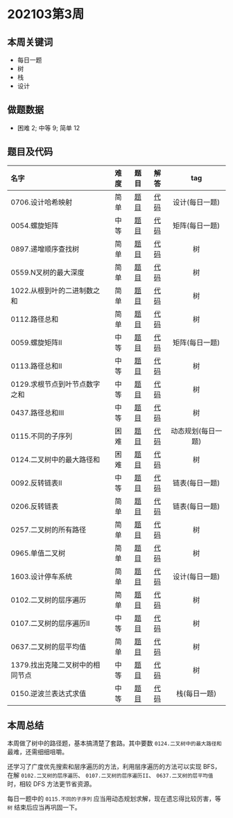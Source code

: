 <!--
 * @Description: 
 * @Autor: Au3C2
 * @Date: 2021-01-11 14:55:49
 * @LastEditors: Au3C2
 * @LastEditTime: 2021-03-31 16:16:20
-->
# 202103第3周
## 本周关键词

* 每日一题
* 树
* 栈
* 设计

## 做题数据

* 困难 2; 中等 9; 简单 12

## 题目及代码

|名字|难度|题目|解答|tag|
|:-|:-:|:-:|:-:|:-:|
|0706.设计哈希映射|简单|[题目](https://leetcode-cn.com/problems/design-hashmap/)|[代码](../Code/202103第3周/0706.设计哈希映射.md)|设计(每日一题)
|0054.螺旋矩阵|中等|[题目](https://leetcode-cn.com/problems/spiral-matrix/)|[代码](../Code/202103第3周/0054.螺旋矩阵.md)|矩阵(每日一题)
|0897.递增顺序查找树|简单|[题目](https://leetcode-cn.com/problems/increasing-order-search-tree/)|[代码](../Code/202103第3周/0897.递增顺序查找树.md)|树
|0559.N叉树的最大深度|简单|[题目](https://leetcode-cn.com/problems/maximum-depth-of-n-ary-tree/)|[代码](../Code/202103第3周/0559.N叉树的最大深度.md)|树
|1022.从根到叶的二进制数之和|简单|[题目](https://leetcode-cn.com/problems/sum-of-root-to-leaf-binary-numbers/)|[代码](../Code/202103第3周/1022.从根到叶的二进制数之和.md)|树
|0112.路径总和|简单|[题目](https://leetcode-cn.com/problems/path-sum/)|[代码](../Code/202103第3周/0112.路径总和.md)|树
|0059.螺旋矩阵II|中等|[题目](https://leetcode-cn.com/problems/spiral-matrix-ii/)|[代码](../Code/202103第3周/0059.螺旋矩阵II.md)|矩阵(每日一题)
|0113.路径总和II|中等|[题目](https://leetcode-cn.com/problems/path-sum-ii/)|[代码](../Code/202103第3周/0113.路径总和II.md)|树
|0129.求根节点到叶节点数字之和|中等|[题目](https://leetcode-cn.com/problems/sum-root-to-leaf-numbers/)|[代码](../Code/202103第3周/0129.求根节点到叶节点数字之和.md)|树
|0437.路径总和III|中等|[题目](https://leetcode-cn.com/problems/path-sum-iii/)|[代码](../Code/202103第3周/0437.路径总和III.md)|树
|0115.不同的子序列|困难|[题目](https://leetcode-cn.com/problems/distinct-subsequences/)|[代码](../Code/202103第3周/0115.不同的子序列.md)|动态规划(每日一题)
|0124.二叉树中的最大路径和|困难|[题目](https://leetcode-cn.com/problems/binary-tree-maximum-path-sum/)|[代码](../Code/202103第3周/0124.二叉树中的最大路径和.md)|树
|0092.反转链表II|中等|[题目](https://leetcode-cn.com/problems/reverse-linked-list-ii/)|[代码](../Code/202103第3周/0092.反转链表II.md)|链表(每日一题)
|0206.反转链表|简单|[题目](https://leetcode-cn.com/problems/reverse-linked-list/)|[代码](../Code/202103第3周/0206.反转链表.md)|链表(每日一题)
|0257.二叉树的所有路径|简单|[题目](https://leetcode-cn.com/problems/binary-tree-paths/)|[代码](../Code/202103第3周/0257.二叉树的所有路径.md)|树
|0965.单值二叉树|简单|[题目](https://leetcode-cn.com/problems/univalued-binary-tree/)|[代码](../Code/202103第3周/0965.单值二叉树.md)|树
|1603.设计停车系统|简单|[题目](https://leetcode-cn.com/problems/design-parking-system/)|[代码](../Code/202103第3周/1603.设计停车系统.md)|设计(每日一题)
|0102.二叉树的层序遍历|简单|[题目](https://leetcode-cn.com/problems/binary-tree-level-order-traversal/)|[代码](../Code/202103第3周/0102.二叉树的层序遍历.md)|树
|0107.二叉树的层序遍历II|中等|[题目](https://leetcode-cn.com/problems/binary-tree-level-order-traversal-ii/)|[代码](../Code/202103第3周/0107.二叉树的层序遍历II.md)|树
|0637.二叉树的层平均值|简单|[题目](https://leetcode-cn.com/problems/average-of-levels-in-binary-tree/)|[代码](../Code/202103第3周/0637.二叉树的层平均值.md)|树
|1379.找出克隆二叉树中的相同节点|中等|[题目](https://leetcode-cn.com/problems/find-a-corresponding-node-of-a-binary-tree-in-a-clone-of-that-tree/)|[代码](../Code/202103第3周/1379.找出克隆二叉树中的相同节点.md)|树
|0150.逆波兰表达式求值|中等|[题目](https://leetcode-cn.com/problems/evaluate-reverse-polish-notation/)|[代码](../Code/202103第3周/0150.逆波兰表达式求值.md)|栈(每日一题)


## 本周总结
本周做了树中的路径题，基本搞清楚了套路。其中要数 `0124.二叉树中的最大路径和` 最难，还需细细咀嚼。

还学习了广度优先搜索和层序遍历的方法，利用层序遍历的方法可以实现 BFS，在解 `0102.二叉树的层序遍历`、 `0107.二叉树的层序遍历II`、 `0637.二叉树的层平均值` 时，相较 DFS 方法更节省资源。

每日一题中的 `0115.不同的子序列` 应当用动态规划求解，现在遗忘得比较厉害，等 `树` 结束后应当再巩固一下。
